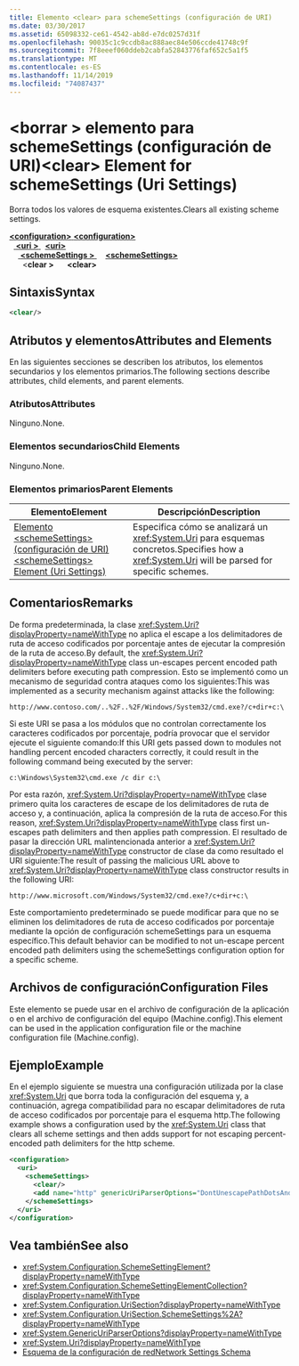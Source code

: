 ```yaml
---
title: Elemento <clear> para schemeSettings (configuración de URI)
ms.date: 03/30/2017
ms.assetid: 65098332-ce61-4542-ab8d-e7dc0257d31f
ms.openlocfilehash: 90035c1c9ccdb8ac888aec84e506ccde41748c9f
ms.sourcegitcommit: 7f8eeef060ddeb2cabfa52843776faf652c5a1f5
ms.translationtype: MT
ms.contentlocale: es-ES
ms.lasthandoff: 11/14/2019
ms.locfileid: "74087437"
---
```

# <a name="clear-element-for-schemesettings-uri-settings"></a><span data-ttu-id="5376c-102">\<borrar > elemento para schemeSettings (configuración de URI)</span><span class="sxs-lookup"><span data-stu-id="5376c-102">\<clear> Element for schemeSettings (Uri Settings)</span></span>
<span data-ttu-id="5376c-103">Borra todos los valores de esquema existentes.</span><span class="sxs-lookup"><span data-stu-id="5376c-103">Clears all existing scheme settings.</span></span>  

<span data-ttu-id="5376c-104">[ **\<configuration>** ](../configuration-element.md)</span><span class="sxs-lookup"><span data-stu-id="5376c-104">[**\<configuration>**](../configuration-element.md)</span></span>\
<span data-ttu-id="5376c-105">&nbsp;&nbsp;[ **\<uri >** ](uri-element-uri-settings.md)</span><span class="sxs-lookup"><span data-stu-id="5376c-105">&nbsp;&nbsp;[**\<uri>**](uri-element-uri-settings.md)</span></span>\
<span data-ttu-id="5376c-106">&nbsp;&nbsp;&nbsp;&nbsp;[ **\<schemeSettings >** ](schemesettings-element-uri-settings.md)</span><span class="sxs-lookup"><span data-stu-id="5376c-106">&nbsp;&nbsp;&nbsp;&nbsp;[**\<schemeSettings>**](schemesettings-element-uri-settings.md)</span></span>\
<span data-ttu-id="5376c-107">&nbsp;&nbsp;&nbsp;&nbsp;&nbsp;&nbsp;\<**clear >**</span><span class="sxs-lookup"><span data-stu-id="5376c-107">&nbsp;&nbsp;&nbsp;&nbsp;&nbsp;&nbsp;**\<clear>**</span></span>

## <a name="syntax"></a><span data-ttu-id="5376c-108">Sintaxis</span><span class="sxs-lookup"><span data-stu-id="5376c-108">Syntax</span></span>  
  
```xml  
<clear/>  
```  
  
## <a name="attributes-and-elements"></a><span data-ttu-id="5376c-109">Atributos y elementos</span><span class="sxs-lookup"><span data-stu-id="5376c-109">Attributes and Elements</span></span>  
 <span data-ttu-id="5376c-110">En las siguientes secciones se describen los atributos, los elementos secundarios y los elementos primarios.</span><span class="sxs-lookup"><span data-stu-id="5376c-110">The following sections describe attributes, child elements, and parent elements.</span></span>  
  
### <a name="attributes"></a><span data-ttu-id="5376c-111">Atributos</span><span class="sxs-lookup"><span data-stu-id="5376c-111">Attributes</span></span>  
 <span data-ttu-id="5376c-112">Ninguno.</span><span class="sxs-lookup"><span data-stu-id="5376c-112">None.</span></span>  
  
### <a name="child-elements"></a><span data-ttu-id="5376c-113">Elementos secundarios</span><span class="sxs-lookup"><span data-stu-id="5376c-113">Child Elements</span></span>  
 <span data-ttu-id="5376c-114">Ninguno.</span><span class="sxs-lookup"><span data-stu-id="5376c-114">None.</span></span>  
  
### <a name="parent-elements"></a><span data-ttu-id="5376c-115">Elementos primarios</span><span class="sxs-lookup"><span data-stu-id="5376c-115">Parent Elements</span></span>  
  
|<span data-ttu-id="5376c-116">Elemento</span><span class="sxs-lookup"><span data-stu-id="5376c-116">Element</span></span>|<span data-ttu-id="5376c-117">Descripción</span><span class="sxs-lookup"><span data-stu-id="5376c-117">Description</span></span>|  
|-------------|-----------------|  
|[<span data-ttu-id="5376c-118">Elemento \<schemeSettings> (configuración de URI)</span><span class="sxs-lookup"><span data-stu-id="5376c-118">\<schemeSettings> Element (Uri Settings)</span></span>](schemesettings-element-uri-settings.md)|<span data-ttu-id="5376c-119">Especifica cómo se analizará un <xref:System.Uri> para esquemas concretos.</span><span class="sxs-lookup"><span data-stu-id="5376c-119">Specifies how a <xref:System.Uri> will be parsed for specific schemes.</span></span>|  
  
## <a name="remarks"></a><span data-ttu-id="5376c-120">Comentarios</span><span class="sxs-lookup"><span data-stu-id="5376c-120">Remarks</span></span>  
 <span data-ttu-id="5376c-121">De forma predeterminada, la clase <xref:System.Uri?displayProperty=nameWithType> no aplica el escape a los delimitadores de ruta de acceso codificados por porcentaje antes de ejecutar la compresión de la ruta de acceso.</span><span class="sxs-lookup"><span data-stu-id="5376c-121">By default, the <xref:System.Uri?displayProperty=nameWithType> class un-escapes percent encoded path delimiters before executing path compression.</span></span> <span data-ttu-id="5376c-122">Esto se implementó como un mecanismo de seguridad contra ataques como los siguientes:</span><span class="sxs-lookup"><span data-stu-id="5376c-122">This was implemented as a security mechanism against attacks like the following:</span></span>  
  
 `http://www.contoso.com/..%2F..%2F/Windows/System32/cmd.exe?/c+dir+c:\`  
  
 <span data-ttu-id="5376c-123">Si este URI se pasa a los módulos que no controlan correctamente los caracteres codificados por porcentaje, podría provocar que el servidor ejecute el siguiente comando:</span><span class="sxs-lookup"><span data-stu-id="5376c-123">If this URI gets passed down to modules not handling percent encoded characters correctly, it could result in the following command being executed by the server:</span></span>  
  
 `c:\Windows\System32\cmd.exe /c dir c:\`  
  
 <span data-ttu-id="5376c-124">Por esta razón, <xref:System.Uri?displayProperty=nameWithType> clase primero quita los caracteres de escape de los delimitadores de ruta de acceso y, a continuación, aplica la compresión de la ruta de acceso.</span><span class="sxs-lookup"><span data-stu-id="5376c-124">For this reason, <xref:System.Uri?displayProperty=nameWithType> class first un-escapes path delimiters and then applies path compression.</span></span> <span data-ttu-id="5376c-125">El resultado de pasar la dirección URL malintencionada anterior a <xref:System.Uri?displayProperty=nameWithType> constructor de clase da como resultado el URI siguiente:</span><span class="sxs-lookup"><span data-stu-id="5376c-125">The result of passing the malicious URL above to <xref:System.Uri?displayProperty=nameWithType> class constructor results in the following URI:</span></span>  
  
 `http://www.microsoft.com/Windows/System32/cmd.exe?/c+dir+c:\`  
  
 <span data-ttu-id="5376c-126">Este comportamiento predeterminado se puede modificar para que no se eliminen los delimitadores de ruta de acceso codificados por porcentaje mediante la opción de configuración schemeSettings para un esquema específico.</span><span class="sxs-lookup"><span data-stu-id="5376c-126">This default behavior can be modified to not un-escape percent encoded path delimiters using the schemeSettings configuration option for a specific scheme.</span></span>  
  
## <a name="configuration-files"></a><span data-ttu-id="5376c-127">Archivos de configuración</span><span class="sxs-lookup"><span data-stu-id="5376c-127">Configuration Files</span></span>  
 <span data-ttu-id="5376c-128">Este elemento se puede usar en el archivo de configuración de la aplicación o en el archivo de configuración del equipo (Machine.config).</span><span class="sxs-lookup"><span data-stu-id="5376c-128">This element can be used in the application configuration file or the machine configuration file (Machine.config).</span></span>  
  
## <a name="example"></a><span data-ttu-id="5376c-129">Ejemplo</span><span class="sxs-lookup"><span data-stu-id="5376c-129">Example</span></span>  
 <span data-ttu-id="5376c-130">En el ejemplo siguiente se muestra una configuración utilizada por la clase <xref:System.Uri> que borra toda la configuración del esquema y, a continuación, agrega compatibilidad para no escapar delimitadores de ruta de acceso codificados por porcentaje para el esquema http.</span><span class="sxs-lookup"><span data-stu-id="5376c-130">The following example shows a configuration used by the <xref:System.Uri> class that clears all scheme settings and then adds support for not escaping percent-encoded path delimiters for the http scheme.</span></span>  
  
```xml  
<configuration>  
  <uri>  
    <schemeSettings>  
      <clear/>  
      <add name="http" genericUriParserOptions="DontUnescapePathDotsAndSlashes"/>  
    </schemeSettings>  
  </uri>  
</configuration>  
```  
  
## <a name="see-also"></a><span data-ttu-id="5376c-131">Vea también</span><span class="sxs-lookup"><span data-stu-id="5376c-131">See also</span></span>

- <xref:System.Configuration.SchemeSettingElement?displayProperty=nameWithType>
- <xref:System.Configuration.SchemeSettingElementCollection?displayProperty=nameWithType>
- <xref:System.Configuration.UriSection?displayProperty=nameWithType>
- <xref:System.Configuration.UriSection.SchemeSettings%2A?displayProperty=nameWithType>
- <xref:System.GenericUriParserOptions?displayProperty=nameWithType>
- <xref:System.Uri?displayProperty=nameWithType>
- [<span data-ttu-id="5376c-132">Esquema de la configuración de red</span><span class="sxs-lookup"><span data-stu-id="5376c-132">Network Settings Schema</span></span>](index.md)
